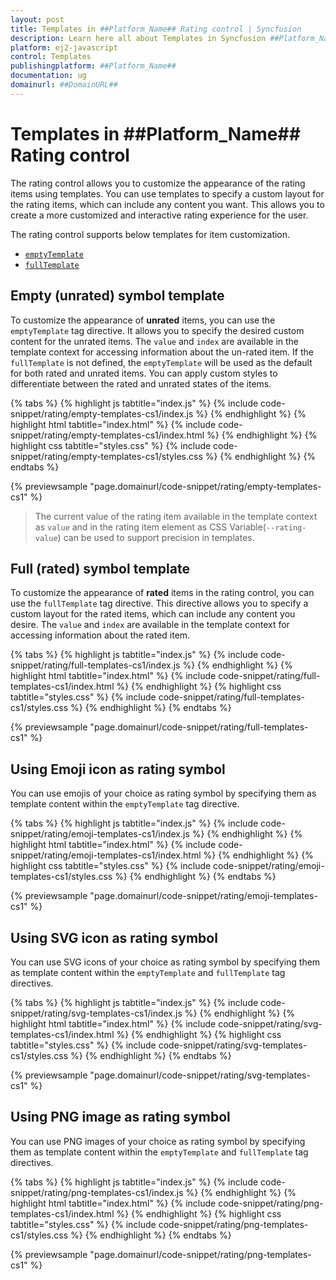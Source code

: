 ```yaml
---
layout: post
title: Templates in ##Platform_Name## Rating control | Syncfusion
description: Learn here all about Templates in Syncfusion ##Platform_Name## Rating control of Syncfusion Essential JS 2 and more.
platform: ej2-javascript
control: Templates 
publishingplatform: ##Platform_Name##
documentation: ug
domainurl: ##DomainURL##
---
```


# Templates in ##Platform_Name## Rating control

The rating control allows you to customize the appearance of the rating items using templates. You can use templates to specify a custom layout for the rating items, which can include any content you want. This allows you to create a more customized and interactive rating experience for the user.

The rating control supports below templates for item customization.

* [`emptyTemplate`](../api/rating/#emptytemplate)
* [`fullTemplate`](../api/rating/#fulltemplate)

## Empty (unrated) symbol template

To customize the appearance of **unrated** items, you can use the `emptyTemplate` tag directive. It allows you to specify the desired custom content for the unrated items. The `value` and `index` are available in the template context for accessing information about the un-rated item.
If the `fullTemplate` is not defined, the `emptyTemplate` will be used as the default for both rated and unrated items. You can apply custom styles to differentiate between the rated and unrated states of the items.

{% tabs %}
{% highlight js tabtitle="index.js" %}
{% include code-snippet/rating/empty-templates-cs1/index.js %}
{% endhighlight %}
{% highlight html tabtitle="index.html" %}
{% include code-snippet/rating/empty-templates-cs1/index.html %}
{% endhighlight %}
{% highlight css tabtitle="styles.css" %}
{% include code-snippet/rating/empty-templates-cs1/styles.css %}
{% endhighlight %}
{% endtabs %}
        
{% previewsample "page.domainurl/code-snippet/rating/empty-templates-cs1" %}

> The current value of the rating item available in the template context as `value` and in the rating item element as CSS Variable(`--rating-value`) can be used to support precision in templates.

## Full (rated) symbol template

To customize the appearance of **rated** items in the rating control, you can use the `fullTemplate` tag directive. This directive allows you to specify a custom layout for the rated items, which can include any content you desire. The `value` and `index` are available in the template context for accessing information about the rated item.

{% tabs %}
{% highlight js tabtitle="index.js" %}
{% include code-snippet/rating/full-templates-cs1/index.js %}
{% endhighlight %}
{% highlight html tabtitle="index.html" %}
{% include code-snippet/rating/full-templates-cs1/index.html %}
{% endhighlight %}
{% highlight css tabtitle="styles.css" %}
{% include code-snippet/rating/full-templates-cs1/styles.css %}
{% endhighlight %}
{% endtabs %}
        
{% previewsample "page.domainurl/code-snippet/rating/full-templates-cs1" %}

## Using Emoji icon as rating symbol

You can use emojis of your choice as rating symbol by specifying them as template content within the `emptyTemplate` tag directive.

{% tabs %}
{% highlight js tabtitle="index.js" %}
{% include code-snippet/rating/emoji-templates-cs1/index.js %}
{% endhighlight %}
{% highlight html tabtitle="index.html" %}
{% include code-snippet/rating/emoji-templates-cs1/index.html %}
{% endhighlight %}
{% highlight css tabtitle="styles.css" %}
{% include code-snippet/rating/emoji-templates-cs1/styles.css %}
{% endhighlight %}
{% endtabs %}
        
{% previewsample "page.domainurl/code-snippet/rating/emoji-templates-cs1" %}

## Using SVG icon as rating symbol

You can use SVG icons of your choice as rating symbol by specifying them as template content within the `emptyTemplate` and `fullTemplate` tag directives.

{% tabs %}
{% highlight js tabtitle="index.js" %}
{% include code-snippet/rating/svg-templates-cs1/index.js %}
{% endhighlight %}
{% highlight html tabtitle="index.html" %}
{% include code-snippet/rating/svg-templates-cs1/index.html %}
{% endhighlight %}
{% highlight css tabtitle="styles.css" %}
{% include code-snippet/rating/svg-templates-cs1/styles.css %}
{% endhighlight %}
{% endtabs %}
        
{% previewsample "page.domainurl/code-snippet/rating/svg-templates-cs1" %}

## Using PNG image as rating symbol

You can use PNG images of your choice as rating symbol by specifying them as template content within the `emptyTemplate` and `fullTemplate` tag directives.

{% tabs %}
{% highlight js tabtitle="index.js" %}
{% include code-snippet/rating/png-templates-cs1/index.js %}
{% endhighlight %}
{% highlight html tabtitle="index.html" %}
{% include code-snippet/rating/png-templates-cs1/index.html %}
{% endhighlight %}
{% highlight css tabtitle="styles.css" %}
{% include code-snippet/rating/png-templates-cs1/styles.css %}
{% endhighlight %}
{% endtabs %}
        
{% previewsample "page.domainurl/code-snippet/rating/png-templates-cs1" %}
